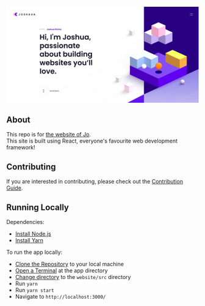 ![image](https://github.com/smile101603/personal-website/blob/maisn/src/screen.jpg)

## About

This repo is for [the website of Jo](https://smile101603.vercel).  
This site is built using React, everyone's favourite web development framework!

## Contributing

If you are interested in contributing, please check out the [Contribution Guide](https://github.com/smile101603/Personal-Website/blob/master/.github/CONTRIBUTING.md).

## Running Locally

Dependencies:

- [Install Node.js](https://nodejs.org/en/download/)
- [Install Yarn](https://classic.yarnpkg.com/en/docs/install/)

To run the app locally:

- [Clone the Repository](https://www.google.com/search?q=how+to+clone+a+repository+from+github) to your local machine
- [Open a Terminal](https://www.google.com/search?q=how+to+open+a+terminal+in+a+directory&oq=how+to+open+a+terminal+in+a+directory) at the app directory
- [Change directory](https://www.google.com/search?q=how+to+cd+to+a+directory&oq=how+to+cd+to+a+directory) to the `website/src` directory
- Run `yarn`
- Run `yarn start`
- Navigate to `http://localhost:3000/`
